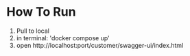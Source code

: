 # How To Run

1. Pull to local
2. in terminal: 'docker compose up'
3. open http://localhost:port/customer/swagger-ui/index.html
